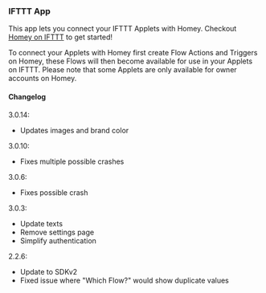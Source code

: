 ### IFTTT App

This app lets you connect your IFTTT Applets with Homey. Checkout [Homey on IFTTT](https://ifttt.com/homey) to get started!

To connect your Applets with Homey first create Flow Actions and Triggers on Homey, these Flows will then become available for use in your Applets on IFTTT. Please note that some Applets are only available for owner accounts on Homey.

#### Changelog
3.0.14:
- Updates images and brand color

3.0.10:
- Fixes multiple possible crashes

3.0.6:
- Fixes possible crash

3.0.3:
- Update texts
- Remove settings page
- Simplify authentication

2.2.6:
- Update to SDKv2
- Fixed issue where "Which Flow?" would show duplicate values
